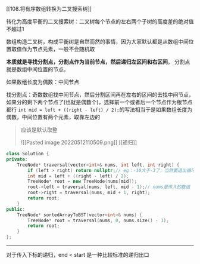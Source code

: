 [[108.将有序数组转换为二叉搜索树]]

转化为高度平衡的二叉搜索树：二叉树每个节点的左右两个子树的高度差的绝对值不超过1

数组构造二叉树，构成平衡树是自然而然的事情，因为大家默认都是从数组中间位置取值作为节点元素，一般不会随机取

**本质就是寻找分割点，分割点作为当前节点，然后递归左区间和右区间**。
	分割点就是数组中间位置的节点。
	
如果数组长度为偶数：中间节点

找分割点：奇数数组找中间节点，然后分割区间再在左右的区间的去找中间节点，如果分的剩下两个节点了(也就是偶数个)，选择前一个或者后一个节点作为根节点都行
`int mid = left + ((right - left) / 2);`的写法相当于是如果数组长度为偶数，中间位置有两个元素，取靠左边的
>应该是默认取整
>
>![[Pasted image 20220512110509.png]]
[[递归]]


```cpp
class Solution {
private:
    TreeNode* traversal(vector<int>& nums, int left, int right) {
        if (left > right) return nullptr;// eg：-10大于-3了，当然要退出循环
        int mid = left + ((right - left) / 2);
        TreeNode* root = new TreeNode(nums[mid]);
        root->left = traversal(nums, left, mid - 1);// nums是传入的数组
        root->right = traversal(nums, mid + 1, right);
        return root;
    }
public:
    TreeNode* sortedArrayToBST(vector<int>& nums) {
        TreeNode* root = traversal(nums, 0, nums.size() - 1);
        return root;
    }
};
```

----
对于传入下标的递归，end < start 是一种比较标准的递归出口